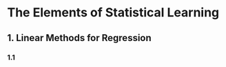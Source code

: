 <script type="text/javascript" src="https://cdn.mathjax.org/mathjax/latest/MathJax.js?config=TeX-AMS_HTML"></script>

#  The Elements of Statistical Learning
## 1. Linear Methods for Regression
### 1.1 
<!--stackedit_data:
eyJoaXN0b3J5IjpbLTEwNjkyNzAyNjksLTE2MDgwMTM2OV19
-->
